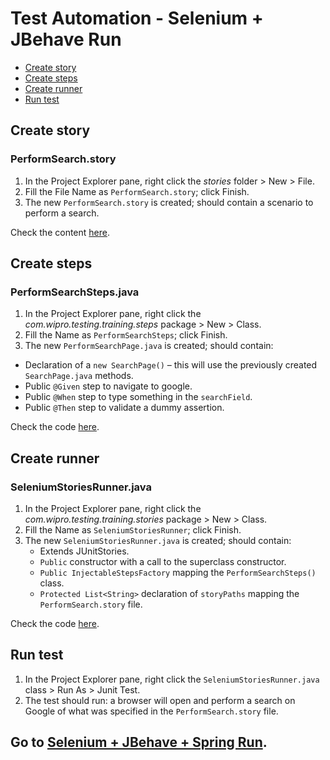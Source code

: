 # Test Automation - Selenium + JBehave Run

- [Create story](#create-story)
- [Create steps](#create-steps)
- [Create runner](#create-runner)
- [Run test](#run-test)

## Create story

### PerformSearch.story
1.	In the Project Explorer pane, right click the *stories* folder > New > File.
2.	Fill the File Name as `PerformSearch.story`; click Finish.
3.	The new `PerformSearch.story` is created; should contain a scenario to perform a search.

Check the content [here][PerformSearch.story].


## Create steps

### PerformSearchSteps.java
1.	In the Project Explorer pane, right click the *com.wipro.testing.training.steps* package > New > Class.
2.	Fill the Name as `PerformSearchSteps`; click Finish.
3.	The new `PerformSearchPage.java` is created; should contain:
 - Declaration of a `new SearchPage()` – this will use the previously created `SearchPage.java` methods.
 - Public `@Given` step to navigate to google.
 - Public `@When` step to type something in the `searchField`.
 - Public `@Then` step to validate a dummy assertion.

Check the code [here][PerformSearchSteps.java].


## Create runner

### SeleniumStoriesRunner.java
1.	In the Project Explorer pane, right click the *com.wipro.testing.training.stories* package > New > Class.
2.	Fill the Name as `SeleniumStoriesRunner`; click Finish.
3.	The new `SeleniumStoriesRunner.java` is created; should contain:
    - Extends JUnitStories.
    - `Public` constructor with a call to the superclass constructor.
    - `Public InjectableStepsFactory` mapping the `PerformSearchSteps()` class.
    - `Protected List<String>` declaration of `storyPaths` mapping the `PerformSearch.story` file.

Check the code [here][SeleniumStoriesRunner.java].


## Run test
1.	In the Project Explorer pane, right click the `SeleniumStoriesRunner.java` class > Run As > Junit Test.
2.	The test should run: a browser will open and perform a search on Google of what was specified in the `PerformSearch.story` file.


## Go to [Selenium + JBehave + Spring Run][selenium+jbehave+spring-run].


[PerformSearch.story]: ../master/story-files/examples/PerformSearch.story
[PerformSearchSteps.java]: ../master/java-files/steps/examples/PerformSearchSteps.java
[SeleniumStoriesRunner.java]: ../master/java-files/runners/SeleniumStoriesRunner.java
[selenium+jbehave+spring-run]: ../master/6.Selenium+JBehave+Spring-Run.md
